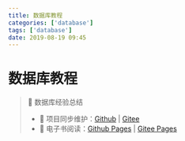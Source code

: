 ```yaml
---
title: 数据库教程
categories: ['database']
tags: ['database']
date: 2019-08-19 09:45
---
```


# 数据库教程

> :1234: 数据库经验总结
>
> - :repeat: 项目同步维护：[Github](https://github.com/dunwu/db-tutorial/) | [Gitee](https://gitee.com/turnon/db-tutorial/)
> - :book: 电子书阅读：[Github Pages](https://dunwu.github.io/db-tutorial/) | [Gitee Pages](https://turnon.gitee.io/db-tutorial/)
